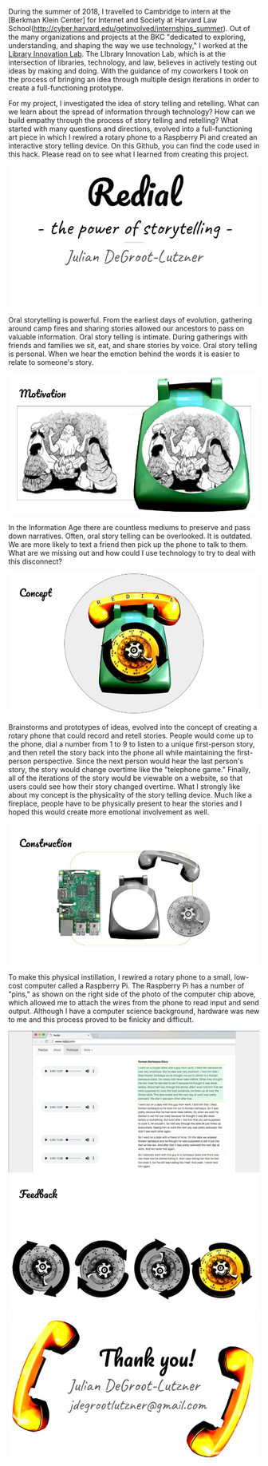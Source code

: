 During the summer of 2018, I travelled to Cambridge to intern at the [Berkman Klein Center] for Internet and Society at Harvard Law School(http://cyber.harvard.edu/getinvolved/internships_summer). Out of the many organizations and projects at the BKC "dedicated to exploring, understanding, and shaping the way we use technology," I worked at the [Library Innovation Lab](https://lil.law.harvard.edu/). The LIbrary Innovation Lab, which is at the intersection of libraries, technology, and law, believes in actively testing out ideas by making and doing. With the guidance of my coworkers I took on the process of bringing an idea through multiple design iterations in order to create a full-functioning prototype. 

For my project, I investigated the idea of story telling and retelling. What can we learn about the spread of information through technology? How can we build empathy through the process of story telling and retelling? What started with many questions and directions, evolved into a full-functioning art piece in which I rewired a rotary phone to a Raspberry Pi and created an interactive story telling device. On this Github, you can find the code used in this hack. Please read on to see what I learned from creating this project.  


![Redial](https://github.com/jdegrootlutzner/redial/blob/master/images/slide-jpgs/intro.jpg)

Oral storytelling is powerful. From the earliest days of evolution, gathering around camp fires and sharing stories allowed our ancestors to pass on valuable information. Oral story telling is intimate. During gatherings with friends and families we sit, eat, and share stories by voice. Oral story telling is personal. When we hear the emotion behind the words it is easier to relate to someone's story.

![Motivation](https://github.com/jdegrootlutzner/redial/blob/master/images/slide-jpgs/motivation.jpg)


In the Information Age there are countless mediums to preserve and pass down narratives. Often, oral story telling can be overlooked. It is outdated. We are more likely to text a friend then pick up the phone to talk to them. What are we missing out and how could I use technology to try to deal with this disconnect? 

![Concept](https://github.com/jdegrootlutzner/redial/blob/master/images/slide-jpgs/concept.jpg)

Brainstorms and prototypes of ideas, evolved into the concept of creating a rotary phone that could record and retell stories. People would come up to the phone, dial a number from 1 to 9 to listen to a unique first-person story, and then retell the story back into the phone all while maintaining the first-person perspective. Since the next person would hear the last person's story, the story would change overtime like the "telephone game." Finally, all of the iterations of the story would be viewable on a website, so that users could see how their story changed overtime. What I strongly like about my concept is the physicality of the story telling device. Much like a fireplace, people have to be physically present to hear the stories and I hoped this would create more emotional involvement as well.

![Construction](https://github.com/jdegrootlutzner/redial/blob/master/images/slide-jpgs/construction.jpg)

To make this physical instillation, I rewired a rotary phone to a small, low-cost computer called a Raspberry Pi. The Raspberry Pi has a number of "pins," as shown on the right side of the photo of the computer chip above, which allowed me to attach the wires from the phone to read input and send output. Although I have a computer science background, hardware was new to me and this process proved to be finicky and difficult.
 
![Website](https://github.com/jdegrootlutzner/redial/blob/master/images/slide-jpgs/website.jpg)
![Feedback](https://github.com/jdegrootlutzner/redial/blob/master/images/slide-jpgs/feedback.jpg)
![Thank You!](https://github.com/jdegrootlutzner/redial/blob/master/images/slide-jpgs/thank-you.jpg)
